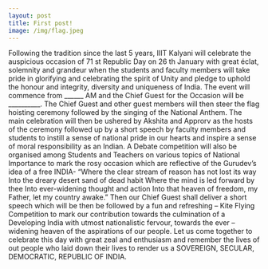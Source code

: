 ```yaml
---
layout: post
title: First post!
image: /img/flag.jpeg
---
```


Following the tradition since the last 5 years, IIIT Kalyani will celebrate the auspicious occasion of
71 st Republic Day on 26 th January with great éclat, solemnity and grandeur when the students and
faculty members will take pride in glorifying and celebrating the spirit of Unity and pledge to uphold
the honour and integrity, diversity and uniqueness of India.
The event will commence from ______ AM and the Chief Guest for the Occasion will be __________.
The Chief Guest and other guest members will then steer the flag hoisting ceremony followed by the
singing of the National Anthem.
The main celebration will then be ushered by Akshita and Approrv as the hosts of the ceremony
followed up by a short speech by faculty members and students to instill a sense of national pride in
our hearts and inspire a sense of moral responsibility as an Indian.
A Debate competition will also be organised among Students and Teachers on various topics of
National Importance to mark the rosy occasion which are reflective of the Gurudev’s idea of a free
INDIA-
“Where the clear stream of reason has not lost its way
Into the dreary desert sand of dead habit
Where the mind is led forward by thee
Into ever-widening thought and action
Into that heaven of freedom, my Father, let my country awake.”
Then our Chief Guest shall deliver a short speech which will be then be followed by a fun
and refreshing – Kite Flying Competition to mark our contribution towards the
culmination of a Developing India with utmost nationalistic fervour, towards the ever –
widening heaven of the aspirations of our people.
Let us come together to celebrate this day with great zeal and enthusiasm and
remember the lives of out people who laid down their lives to render us a SOVEREIGN,
SECULAR, DEMOCRATIC, REPUBLIC OF INDIA.
